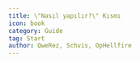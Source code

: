 ```yaml
---
title: \"Nasıl yapılır?\" Kısmı
icon: book
category: Guide
tag: Start
author: QweRez, Schvis, OpHellfire
---
```


<AutoCatalog />
